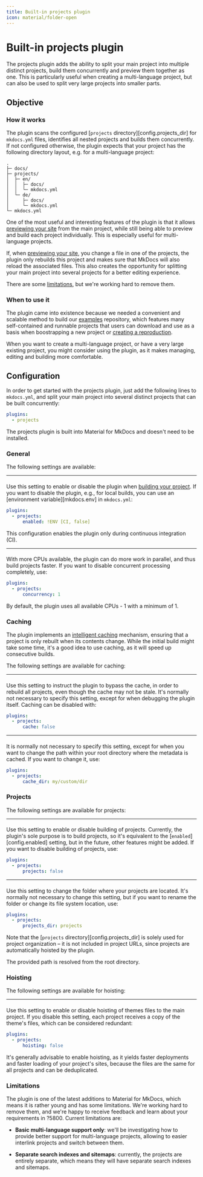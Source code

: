 ```yaml
---
title: Built-in projects plugin
icon: material/folder-open
---
```


# Built-in projects plugin

The projects plugin adds the ability to split your main project into multiple
distinct projects, build them concurrently and preview them together as one.
This is particularly useful when creating a multi-language project, but can also
be used to split very large projects into smaller parts.

## Objective

### How it works

The plugin scans the configured [`projects` directory][config.projects_dir] for
`mkdocs.yml` files, identifies all nested projects and builds them concurrently.
If not configured otherwise, the plugin expects that your project has
the following directory layout, e.g. for a multi-language project:

``` { .sh .no-copy }
.
├─ docs/
├─ projects/
│  ├─ en/
│  │  ├─ docs/
│  │  └─ mkdocs.yml
│  └─ de/
│     ├─ docs/
│     └─ mkdocs.yml
└─ mkdocs.yml
```

One of the most useful and interesting features of the plugin is that it allows
[previewing your site] from the main project, while still being able to preview
and build each project individually. This is especially useful for
multi-language projects.

If, when [previewing your site], you change a file in one of the projects, the
plugin only rebuilds this project and makes sure that MkDocs will also reload
the associated files. This also creates the opportunity for splitting your
main project into several projects for a better editing experience.

There are some [limitations], but we're working hard to remove them.

  [previewing your site]: ../creating-your-site.md#previewing-as-you-write
  [limitations]: #limitations

### When to use it

The plugin came into existence because we needed a convenient and scalable
method to build our [examples] repository, which features many self-contained
and runnable projects that users can download and use as a basis when
boostrapping a new project or [creating a reproduction].

When you want to create a multi-language project, or have a very large existing
project, you might consider using the plugin, as it makes managing, editing
and building more comfortable.

  [examples]: https://github.com/mkdocs-material/examples
  [creating a reproduction]: ../guides/creating-a-reproduction.md

## Configuration

<!-- md:sponsors -->
<!-- md:version insiders-4.38.0 -->
<!-- md:plugin [projects] – built-in -->
<!-- md:flag experimental -->

In order to get started with the projects plugin, just add the following lines
to `mkdocs.yml`, and split your main project into several distinct projects that
can be built concurrently:

``` yaml
plugins:
  - projects
```

The projects plugin is built into Material for MkDocs and doesn't need to be
installed.

  [projects]: projects.md

### General

The following settings are available:

---

#### <!-- md:setting config.enabled -->

<!-- md:sponsors -->
<!-- md:version insiders-4.38.0 -->
<!-- md:default `true` -->

Use this setting to enable or disable the plugin when [building your project].
If you want to disable the plugin, e.g., for local builds, you can use an
[environment variable][mkdocs.env] in `mkdocs.yml`:

``` yaml
plugins:
  - projects:
      enabled: !ENV [CI, false]
```

This configuration enables the plugin only during continuous integration (CI).

  [building your project]: ../creating-your-site.md#building-your-site

---

#### <!-- md:setting config.concurrency -->

<!-- md:sponsors -->
<!-- md:version insiders-4.38.0 -->
<!-- md:default available CPUs - 1 -->

With more CPUs available, the plugin can do more work in parallel, and thus
build projects faster. If you want to disable concurrent processing completely,
use:

``` yaml
plugins:
  - projects:
      concurrency: 1
```

By default, the plugin uses all available CPUs - 1 with a minimum of 1.

### Caching

The plugin implements an [intelligent caching] mechanism, ensuring that a
project is only rebuilt when its contents change. While the initial build might
take some time, it's a good idea to use caching, as it will speed up consecutive
builds.

The following settings are available for caching:

  [intelligent caching]: requirements/caching.md

---

#### <!-- md:setting config.cache -->

<!-- md:sponsors -->
<!-- md:version insiders-4.38.0 -->
<!-- md:default `true` -->

Use this setting to instruct the plugin to bypass the cache, in order to
rebuild all projects, even though the cache may not be stale. It's normally not
necessary to specify this setting, except for when debugging the plugin itself.
Caching can be disabled with:

``` yaml
plugins:
  - projects:
      cache: false
```

---

#### <!-- md:setting config.cache_dir -->

<!-- md:sponsors -->
<!-- md:version insiders-4.38.0 -->
<!-- md:default `.cache/plugin/projects` -->

It is normally not necessary to specify this setting, except for when you want
to change the path within your root directory where the metadata is cached.
If you want to change it, use:

``` yaml
plugins:
  - projects:
      cache_dir: my/custom/dir
```

### Projects

The following settings are available for projects:

---

#### <!-- md:setting config.projects -->

<!-- md:sponsors -->
<!-- md:version insiders-4.38.0 -->
<!-- md:default `true` -->

Use this setting to enable or disable building of projects. Currently, the
plugin's sole purpose is to build projects, so it's equivalent to the
[`enabled`][config.enabled] setting, but in the future, other features might be
added. If you want to disable building of projects, use:

``` yaml
plugins:
  - projects:
      projects: false
```

---

#### <!-- md:setting config.projects_dir -->

<!-- md:sponsors -->
<!-- md:version insiders-4.38.0 -->
<!-- md:default `projects` -->

Use this setting to change the folder where your projects are located. It's
normally not necessary to change this setting, but if you want to rename the
folder or change its file system location, use:

``` yaml
plugins:
  - projects:
      projects_dir: projects
```

Note that the [`projects` directory][config.projects_dir] is solely used for
project organization – it is not included in project URLs, since projects are
automatically hoisted by the plugin.

The provided path is resolved from the root directory.

### Hoisting

The following settings are available for hoisting:

---

#### <!-- md:setting config.hoisting -->

<!-- md:sponsors -->
<!-- md:version insiders-4.39.0 -->
<!-- md:default `true` -->

Use this setting to enable or disable hoisting of themes files to the main
project. If you disable this setting, each project receives a copy of the
theme's files, which can be considered redundant:

``` yaml
plugins:
  - projects:
      hoisting: false
```

It's generally advisable to enable hoisting, as it yields faster deployments
and faster loading of your project's sites, because the files are the same for
all projects and can be deduplicated.

### Limitations

The plugin is one of the latest additions to Material for MkDocs, which means it
is rather young and has some limitations. We're working hard to remove them, and
we're happy to receive feedback and learn about your requirements in ?5800.
Current limitations are:

- __Basic multi-language support only__: we'll be investigating how to provide
  better support for multi-language projects, allowing to easier interlink
  projects and switch between them.

- __Separate search indexes and sitemaps__: currently, the projects are entirely
  separate, which means they will have separate search indexes and sitemaps.

